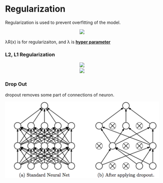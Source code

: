 # Regularization

Regularization is used to prevent overfitting of the model.


<!-- $$
L(W) = \frac{1}{N}\sum_{i=1}^{N}L_i(f(x_i,W),y_i)+\lambda R(W)
$$ --> 

<div align="center"><img style="background: white;" src="https://render.githubusercontent.com/render/math?math=L(W)%20%3D%20%5Cfrac%7B1%7D%7BN%7D%5Csum_%7Bi%3D1%7D%5E%7BN%7DL_i(f(x_i%2CW)%2Cy_i)%2B%5Clambda%20R(W)"></div>



λR(x) is for regularizaiton, and λ is [**hyper parameter**](https://en.wikipedia.org/wiki/Hyperparameter_(machine_learning))

### L2, L1 Regularization

<!-- $$
L2: R(W) = \sum _k \sum _l W^2_{k,l}
$$ --> 

<div align="center"><img style="background: white;" src="https://render.githubusercontent.com/render/math?math=L2%3A%20R(W)%20%3D%20%5Csum%20_k%20%5Csum%20_l%20W%5E2_%7Bk%2Cl%7D"></div>
<!-- $$
L1: R(W) = \sum _k \sum _l |W_{k,l}|
$$ --> 

<div align="center"><img style="background: white;" src="https://render.githubusercontent.com/render/math?math=L1%3A%20R(W)%20%3D%20%5Csum%20_k%20%5Csum%20_l%20%7CW_%7Bk%2Cl%7D%7C"></div>


### Drop Out

dropout removes some part of connections of neuron.

![](res/dropout.png)


